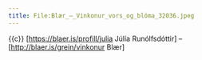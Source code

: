 ```yaml
---
title: File:Blær_–_Vinkonur_vors_og_blóma_32036.jpeg
---
```


{{c}} [https://blaer.is/profill/julia Júlía Runólfsdóttir] – [http://blaer.is/grein/vinkonur Blær]
